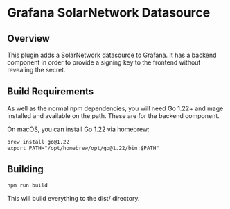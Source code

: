 # Grafana SolarNetwork Datasource

## Overview
This plugin adds a SolarNetwork datasource to Grafana. It has a backend
component in order to provide a signing key to the frontend without
revealing the secret.

## Build Requirements
As well as the normal npm dependencies, you will need Go 1.22+ and mage
installed and available on the path. These are for the backend component.

On macOS, you can install Go 1.22 via homebrew:

```
brew install go@1.22
export PATH="/opt/homebrew/opt/go@1.22/bin:$PATH"
```

## Building

```
npm run build
```
This will build everything to the dist/ directory.
